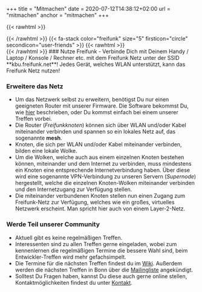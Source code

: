+++
title =  "Mitmachen"
date = 2020-07-12T14:38:12+02:00
url = "mitmachen"
anchor = "mitmachen"
+++

{{< rawhtml >}}
 <div style="float:right">
{{< /rawhtml >}}
{{< fa-stack  color="freifunk" size="5" firsticon="circle" secondicon="user-friends" >}}
{{< rawhtml >}}</div>{{< /rawhtml >}}
### Nutze Freifunk
- Verbinde Dich mit Deinem Handy / Laptop / Konsole / Rechner etc. mit dem Freifunk Netz unter der SSID **kbu.freifunk.net**! Jedes  Gerät, welches WLAN unterstützt, kann das Freifunk Netz nutzen!



### Erweitere das Netz
- Um das Netzwerk selbst zu erweitern, benötigst Du nur einen geeigneten Router mit unserer Firmware. Die Software bekommst Du, wie [hier](https://kbu.freifunk.net/wiki/index.php?title=Mitmachen) beschrieben, oder Du kommst einfach bei einem unserer Treffen vorbei. 
- Die Router (*Freifunkknoten*) können sich über WLAN und/oder Kabel miteinander verbinden und spannen so ein lokales Netz auf, das sogenannte **mesh**. 
- Knoten, die sich per WLAN und/oder Kabel miteinander verbinden, bilden eine lokale Wolke.
- Um die Wolken, welche auch aus einem einzelnen Knoten bestehen können, miteinander und dem Internet zu verbinden, muss mindestens ein Knoten eine entsprechende Internetverbindung haben. Über diese wird eine sogenannte 
VPN-Verbindung zu unseren Servern (*Supernode*) hergestellt, welche die einzelnen Knoten-Wolken miteinander verbinden und den Internetzugang zur Verfügung stellen.
- Die miteinander verbundenen Knoten stellen nun einen Zugang zum Freifunk-Netz zur Verfügung, welches wie ein großes, virtuelles Netzwerk erscheint. Man spricht hier auch von einem Layer-2-Netz.
### Werde Teil unserer Community
- Aktuell gibt es keine regelmäßigen Treffen.
- Interessenten sind zu allen Treffen gerne eingeladen, wobei zum kennenlernen die regelmäßigen Termine die bessere Wahl sind, beim Entwickler-Treffen wird mehr gefachsimpelt.
- Die Termine für die nächsten Treffen findest du im [Wiki](https://kbu.freifunk.net/wiki/). Außerdem werden die nächsten Treffen in Bonn über die [Mailingliste](http://lists.kbu.freifunk.net/cgi-bin/mailman/listinfo/freifunk-bonn) angekündigt.
- Solltest Du Fragen haben, kannst Du diese auch gerne online stellen, Kontaktmöglichkeiten findest du unter [Kontakt](#kontakt).







